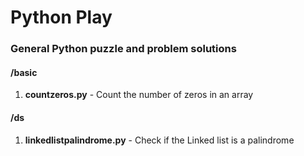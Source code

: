 # Python Play

### General Python puzzle and problem solutions

#### /basic

1. **countzeros.py** - Count the number of zeros in an array

#### /ds

1. **linkedlistpalindrome.py** - Check if the Linked list is a palindrome
